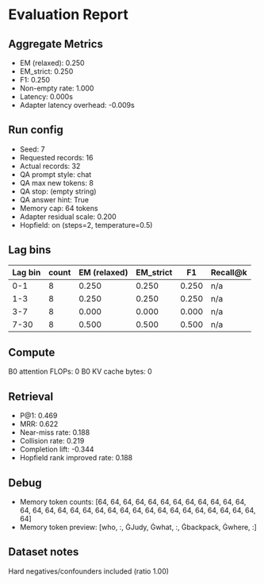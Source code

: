 # Evaluation Report

## Aggregate Metrics

- EM (relaxed): 0.250
- EM_strict: 0.250
- F1: 0.250
- Non-empty rate: 1.000
- Latency: 0.000s
- Adapter latency overhead: -0.009s

## Run config
- Seed: 7
- Requested records: 16
- Actual records: 32
- QA prompt style: chat
- QA max new tokens: 8
- QA stop: (empty string)
- QA answer hint: True
- Memory cap: 64 tokens
- Adapter residual scale: 0.200
- Hopfield: on (steps=2, temperature=0.5)

## Lag bins
| Lag bin | count | EM (relaxed) | EM_strict | F1 | Recall@k |
| ------- | ----- | ------------- | --------- | --- | -------- |
| 0-1 | 8 | 0.250 | 0.250 | 0.250 | n/a |
| 1-3 | 8 | 0.250 | 0.250 | 0.250 | n/a |
| 3-7 | 8 | 0.000 | 0.000 | 0.000 | n/a |
| 7-30 | 8 | 0.500 | 0.500 | 0.500 | n/a |

## Compute
B0 attention FLOPs: 0
B0 KV cache bytes: 0

## Retrieval
- P@1: 0.469
- MRR: 0.622
- Near-miss rate: 0.188
- Collision rate: 0.219
- Completion lift: -0.344
- Hopfield rank improved rate: 0.188

## Debug
- Memory token counts: [64, 64, 64, 64, 64, 64, 64, 64, 64, 64, 64, 64, 64, 64, 64, 64, 64, 64, 64, 64, 64, 64, 64, 64, 64, 64, 64, 64, 64, 64, 64, 64]
- Memory token preview: [who, :, ĠJudy, Ġwhat, :, Ġbackpack, Ġwhere, :]

## Dataset notes
Hard negatives/confounders included (ratio 1.00)
